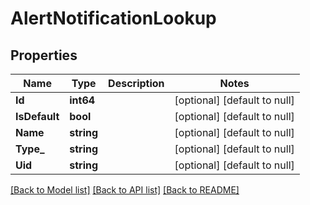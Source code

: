 # AlertNotificationLookup

## Properties
Name | Type | Description | Notes
------------ | ------------- | ------------- | -------------
**Id** | **int64** |  | [optional] [default to null]
**IsDefault** | **bool** |  | [optional] [default to null]
**Name** | **string** |  | [optional] [default to null]
**Type_** | **string** |  | [optional] [default to null]
**Uid** | **string** |  | [optional] [default to null]

[[Back to Model list]](../README.md#documentation-for-models) [[Back to API list]](../README.md#documentation-for-api-endpoints) [[Back to README]](../README.md)


